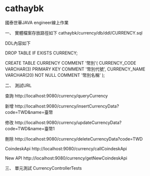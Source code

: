# cathaybk
國泰世華JAVA engineer線上作業

一、
實體檔案存放路徑如下
cathaybk/currency/db/ddl/CURRENCY.sql

DDL內容如下

DROP TABLE IF EXISTS CURRENCY;

CREATE TABLE CURRENCY COMMENT '幣別'(
  CURRENCY_CODE VARCHAR(3) PRIMARY KEY COMMENT '幣別代號',
  CURRENCY_NAME VARCHAR(20) NOT NULL COMMENT '幣別名稱'
);

二、
測試URL

查詢
http://localhost:9080/currency/queryCurrency

新增
http://localhost:9080/currency/insertCurrencyData?code=TWD&name=臺幣

修改
http://localhost:9080/currency/updateCurrencyData?code=TWD&name=臺幣1

刪除
http://localhost:9080/currency/deleteCurrencyData?code=TWD

CoindeskApi
http://localhost:9080/currency/callCoindeskApi

New API
http://localhost:9080/currency/getNewCoindeskApi

三、
單元測試
CurrencyControllerTests
